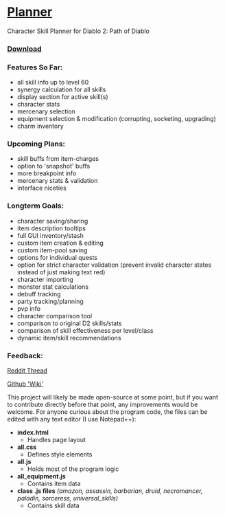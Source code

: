 <!------------------------------------------
Path of Diablo Planner

* Click on the character's level or class to change them
* Use right click to remove points or items
* Shift and ctrl modify the amount added or removed
* Upgrading can be done by ctrl-clicking the equipped item (ctrl + right-click to downgrade)

Current Known Issues:
* Charms can't be moved into a new space below the original space if they overlap eachother
* Shift + Right Click in Firefox doesn't work (and still opens the default menu)
* Enhanced Defense from corruptions (Helm/Body) or Pul Rune is applied to all armor instead of just that item
* Upgrading/Downgrading:
	* Any item can be upgraded/downgraded (instead of just rare/unique)
	* Unique items can be downgraded below their baseline
	* Required level/strength/dexterity may be inaccurate for upgraded/downgraded items
	* Unimplemented: upgrading/downgrading for quest weapons
* Unimplemented: mercenaries (everything except their auras)
* Unimplemented: offhand attacks
* Unimplemented: skill buffs from item-charges
* Unimplemented: option to 'snapshot' buffs
* Unimplemented: breakpoint info for FCR, FBR, FHR

Info: https://github.com/Moreina/planner#planner

Text below this is formatted for the github info page
------------------------------------------>

# [Planner](https://moreina.github.io/planner/)

Character Skill Planner for Diablo 2: Path of Diablo

### [Download](https://github.com/Moreina/planner/archive/master.zip)

### Features So Far:
* all skill info up to level 60
* synergy calculation for all skills
* display section for active skill(s)
* character stats
* mercenary selection
* equipment selection & modification (corrupting, socketing, upgrading)
* charm inventory

### Upcoming Plans:
* skill buffs from item-charges
* option to 'snapshot' buffs
* more breakpoint info
* mercenary stats & validation
* interface niceties

### Longterm Goals:
* character saving/sharing
* item description tooltips
* full GUI inventory/stash
* custom item creation & editing
* custom item-pool saving
* options for individual quests
* option for strict character validation (prevent invalid character states instead of just making text red)
* character importing
* monster stat calculations
* debuff tracking
* party tracking/planning
* pvp info
* character comparison tool
* comparison to original D2 skills/stats
* comparison of skill effectiveness per level/class
* dynamic item/skill recommendations

### Feedback:
[Reddit Thread](https://www.reddit.com/r/pathofdiablo/comments/f81e5u/character_skill_calculator_with_skill_info_up_to/)

[Github 'Wiki'](https://github.com/Moreina/planner/wiki/Feedback-for-Skill-Planner)

This project will likely be made open-source at some point, but if you want to contribute directly before that point, any improvements would be welcome.
For anyone curious about the program code, the files can be edited with any text editor (I use Notepad++):
* **index.html**
  * Handles page layout
* **all.css**
  * Defines style elements
* **all.js**
  * Holds most of the program logic
* **all_equipment.js**
  * Contains item data
* **class .js files**  *(amazon, assassin, barbarian, druid, necromancer, paladin, sorceress, universal_skills)*
  * Contains skill data
